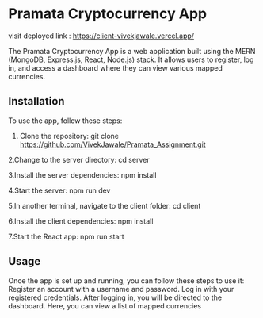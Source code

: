 # Pramata Cryptocurrency App


visit deployed link : https://client-vivekjawale.vercel.app/


The Pramata Cryptocurrency App is a web application built using the MERN (MongoDB, Express.js, React, Node.js) stack. It allows users to register, log in, and access a dashboard where they can view various mapped currencies.

## Installation

To use the app, follow these steps:

1. Clone the repository: git clone https://github.com/VivekJawale/Pramata_Assignment.git

2.Change to the server directory: cd server

3.Install the server dependencies: npm install

4.Start the server: npm run dev

5.In another terminal, navigate to the client folder: cd client

6.Install the client dependencies: npm install

7.Start the React app: npm run start

## Usage
Once the app is set up and running, you can follow these steps to use it:
Register an account with a username and password.
Log in with your registered credentials.
After logging in, you will be directed to the dashboard. Here, you can view a list of mapped currencies


